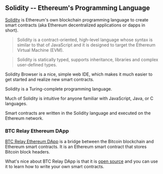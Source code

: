 ## Solidity -- Ethereum's Programming Language

[Solidity](https://solidity.readthedocs.io/en/latest/) is Ethereum's own blockchain programming language to create smart contracts (aka Ethereum decentralized applications or dapps in short).

> Solidity is a contract-oriented, high-level language whose syntax is similar to that of JavaScript and it is designed to target the Ethereum Virtual Machine (EVM).

> Solidity is statically typed, supports inheritance, libraries and complex user-defined types.

Solidity Browser is a nice, simple web IDE, which makes it much easier to get started and realize new smart contracts.

Solidity is a Turing-complete programming language.

Much of Solidity is intuitive for anyone familiar with JavaScript, Java, or C languages.

Smart contracts are written in the Solidity language and executed on the Ethereum network.

### BTC Relay Ethereum DApp

[BTC Relay Ethereum DApp](http://btcrelay.org/) is a bridge between the Bitcoin blockchain and Ethereum smart contracts. It is an Ethereum smart contract that stores Bitcoin block headers.

What's nice about BTC Relay DApp is that it is [open source](https://github.com/ethereum/btcrelay) and you can use it to learn how to write your own smart contracts.
